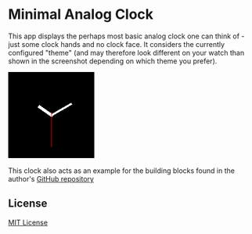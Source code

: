 # Minimal Analog Clock #

This app displays the perhaps most basic analog clock one can think of - just
some clock hands and no clock face. It considers the currently configured
"theme" (and may therefore look different on your watch than shown in the
screenshot depending on which theme you prefer).

![](app-screenshot.png)

This clock also acts as an example for the building blocks found in the author's
[GitHub repository](https://github.com/rozek/banglejs-2-activities)

## License ##

[MIT License](LICENSE)
